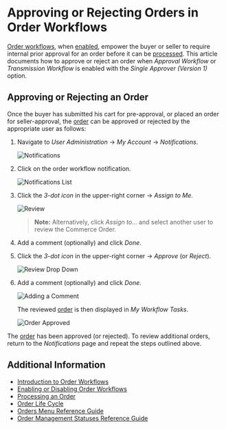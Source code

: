 # Approving or Rejecting Orders in Order Workflows

[Order workflows](./introduction-to-order-workflows.md), when [enabled](./introduction-to-order-workflows.md), empower the buyer or seller to require internal prior approval for an order before it can be [processed](../orders/processing-an-order.md). This article documents how to approve or reject an order when *Approval Workflow* or *Transmission Workflow* is enabled with the *Single Approver (Version 1)* option.

## Approving or Rejecting an Order

Once the buyer has submitted his cart for pre-approval, or placed an order for seller-approval, the [order](../orders/processing-an-order.md) can be approved or rejected by the appropriate user as follows:

1. Navigate to *User Administration* → *My Account* → *Notifications*.

   ![Notifications](./approving-or-rejecting-orders-in-order-workflows/images/01.png)

1. Click on the order workflow notification.

   ![Notifications List](./approving-or-rejecting-orders-in-order-workflows/images/02.png)

1. Click the _3-dot icon_ in the upper-right corner → *Assign to Me*.

   ![Review](./approving-or-rejecting-orders-in-order-workflows/images/03.png)

    > **Note:** Alternatively, click _Assign to..._ and select another user to review the Commerce Order.

1. Add a comment (optionally) and click *Done*.

1. Click the _3-dot icon_ in the upper-right corner → *Approve* (or *Reject*).

   ![Review Drop Down](./approving-or-rejecting-orders-in-order-workflows/images/04.png)

1. Add a comment (optionally) and click *Done*.

   ![Adding a Comment](./approving-or-rejecting-orders-in-order-workflows/images/05.png)

    The reviewed [order](../orders/processing-an-order.md) is then displayed in _My Workflow Tasks_.

   ![Order Approved](./approving-or-rejecting-orders-in-order-workflows/images/06.png)

The [order](../orders/processing-an-order.md) has been approved (or rejected). To review additional orders, return to the *Notifications* page and repeat the steps outlined above.

## Additional Information

* [Introduction to Order Workflows](./introduction-to-order-workflows.md)
* [Enabling or Disabling Order Workflows](enabling-or-disabling-order-workflows.md)
* [Processing an Order](../orders/processing-an-order.md)
* [Order Life Cycle](../orders/order-life-cycle.md)
* [Orders Menu Reference Guide](../orders/orders-menu-reference-guide.md)
* [Order Management Statuses Reference Guide](../orders/order-management-statuses-reference-guide.md)
